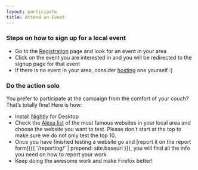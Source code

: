 ```yaml
---
layout: participate
title: Attend an Event
---
```


<div class="content-box" markdown="1">

### Steps on how to sign up for a local event

* Go to the <a href="{{ '/register/' | prepend: site.baseurl }}">Registration</a> page and look for an event in your area
* Click on the event you are interested in and you will be redirected to the signup page for that event
* If there is no event in your area, consider <a href="{{ '/host/' | prepend: site.baseurl }}">hosting</a> one yourself :)

### Do the action solo

You prefer to participate at the campaign from the comfort of your couch? That’s totally fine! Here is how:

* Install [Nightly](https://nightly.mozilla.org) for Desktop
* Check the [Alexa list](https://www.alexa.com/topsites/countries) of the most famous websites in your local area and choose the website you want to test. Please don't start at the top to make sure we do not only test the top 10.
* Once you have finished testing a website go and [report it on the report form]({{ '/reporting/' | prepend: site.baseurl }}), you will find all the info you need on how to report your work
* Keep doing the awesome work and make Firefox better!

</div>